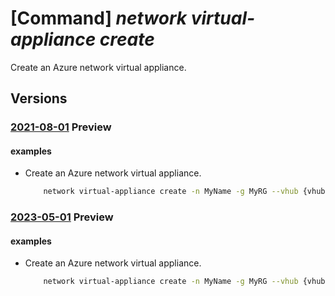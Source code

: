 # [Command] _network virtual-appliance create_

Create an Azure network virtual appliance.

## Versions

### [2021-08-01](/Resources/mgmt-plane/L3N1YnNjcmlwdGlvbnMve30vcmVzb3VyY2Vncm91cHMve30vcHJvdmlkZXJzL21pY3Jvc29mdC5uZXR3b3JrL25ldHdvcmt2aXJ0dWFsYXBwbGlhbmNlcy97fQ==/2021-08-01.xml) **Preview**

<!-- mgmt-plane /subscriptions/{}/resourcegroups/{}/providers/microsoft.network/networkvirtualappliances/{} 2021-08-01 -->

#### examples

- Create an Azure network virtual appliance.
    ```bash
        network virtual-appliance create -n MyName -g MyRG --vhub {vhubID} --vendor "barracudasdwanrelease" --scale-unit 2 -v latest --asn 10000 --init-config "echo $hello" --boot-blobs {blobUrl1} {blobUrl2} --cloud-blobs {blobUrl3} {blobUrl4}
    ```

### [2023-05-01](/Resources/mgmt-plane/L3N1YnNjcmlwdGlvbnMve30vcmVzb3VyY2Vncm91cHMve30vcHJvdmlkZXJzL21pY3Jvc29mdC5uZXR3b3JrL25ldHdvcmt2aXJ0dWFsYXBwbGlhbmNlcy97fQ==/2023-05-01.xml) **Preview**

<!-- mgmt-plane /subscriptions/{}/resourcegroups/{}/providers/microsoft.network/networkvirtualappliances/{} 2023-05-01 -->

#### examples

- Create an Azure network virtual appliance.
    ```bash
        network virtual-appliance create -n MyName -g MyRG --vhub {vhubID} --vendor "barracudasdwanrelease" --scale-unit 2 -v latest --asn 10000 --init-config "echo $hello" --boot-blobs {blobUrl1} {blobUrl2} --cloud-blobs {blobUrl3} {blobUrl4}
    ```
